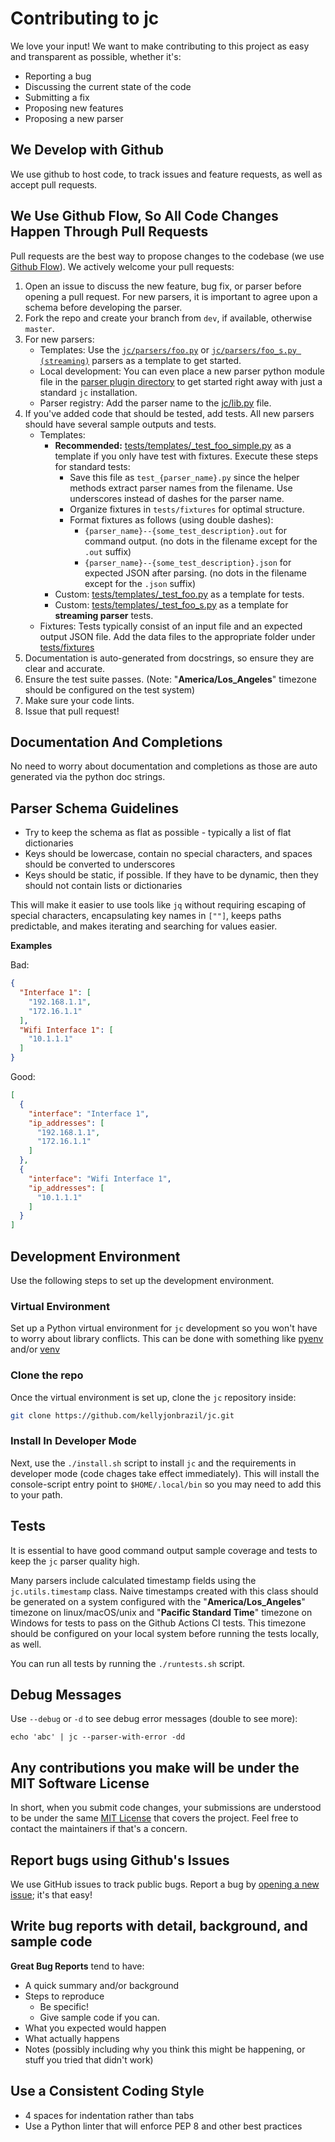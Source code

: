 # Contributing to jc
We love your input! We want to make contributing to this project as easy and
transparent as possible, whether it's:

- Reporting a bug
- Discussing the current state of the code
- Submitting a fix
- Proposing new features
- Proposing a new parser

## We Develop with Github
We use github to host code, to track issues and feature requests, as well as
accept pull requests.

## We Use Github Flow, So All Code Changes Happen Through Pull Requests
Pull requests are the best way to propose changes to the codebase (we use
[Github Flow](https://guides.github.com/introduction/flow/index.html)). We
actively welcome your pull requests:

1. Open an issue to discuss the new feature, bug fix, or parser before opening
   a pull request. For new parsers, it is important to agree upon a schema
   before developing the parser.
2. Fork the repo and create your branch from `dev`, if available, otherwise
   `master`.
3. For new parsers:
   - Templates: Use the [`jc/parsers/foo.py`](https://github.com/kellyjonbrazil/jc/blob/master/jc/parsers/foo.py)
     or [`jc/parsers/foo_s.py (streaming)`](https://github.com/kellyjonbrazil/jc/blob/master/jc/parsers/foo_s.py)
     parsers as a template to get started.
   - Local development: You can even place a new parser python module file in
     the [parser plugin directory](https://github.com/kellyjonbrazil/jc#parser-plugins)
     to get started right away with just a standard `jc` installation.
   - Parser registry: Add the parser name to the [jc/lib.py](https://github.com/kellyjonbrazil/jc/blob/master/jc/lib.py)
     file.
4. If you've added code that should be tested, add tests. All new parsers should
   have several sample outputs and tests.
   - Templates:
     - **Recommended:** [tests/templates/_test_foo_simple.py](https://github.com/kellyjonbrazil/jc/tree/master/tests/templates/_test_foo_simple.py) as a template if you only have test with fixtures.
       Execute these steps for standard tests:
       - Save this file as `test_{parser_name}.py` since the helper methods extract parser names from the filename. Use underscores instead of dashes for the parser name.
       - Organize fixtures in `tests/fixtures` for optimal structure.
       - Format fixtures as follows (using double dashes):
           - `{parser_name}--{some_test_description}.out` for command output. (no dots in the filename except for the `.out` suffix)
           - `{parser_name}--{some_test_description}.json` for expected JSON after parsing. (no dots in the filename except for the `.json` suffix)
     - Custom: [tests/templates/_test_foo.py](https://github.com/kellyjonbrazil/jc/blob/master/tests/templates/_test_foo.py) as a template for tests.
     - Custom: [tests/templates/_test_foo_s.py](https://github.com/kellyjonbrazil/jc/tree/master/tests/templates/_test_foo_s.py) as a template for **streaming parser** tests.
   - Fixtures: Tests typically consist of an input file and an expected output
     JSON file. Add the data files to the appropriate folder under [tests/fixtures](https://github.com/kellyjonbrazil/jc/tree/master/tests/fixtures)
5. Documentation is auto-generated from docstrings, so ensure they are clear and
   accurate.
6. Ensure the test suite passes. (Note: "**America/Los_Angeles**" timezone
   should be configured on the test system)
7. Make sure your code lints.
8. Issue that pull request!

## Documentation And Completions

No need to worry about documentation and completions as those are auto generated
via the python doc strings.

## Parser Schema Guidelines
- Try to keep the schema as flat as possible - typically a list of flat
  dictionaries
- Keys should be lowercase, contain no special characters, and spaces should be
  converted to underscores
- Keys should be static, if possible. If they have to be dynamic, then they
  should not contain lists or dictionaries

This will make it easier to use tools like `jq` without requiring escaping of
special characters, encapsulating key names in `[""]`, keeps paths predictable,
and makes iterating and searching for values easier.

**Examples**

Bad:
```json
{
  "Interface 1": [
    "192.168.1.1",
    "172.16.1.1"
  ],
  "Wifi Interface 1": [
    "10.1.1.1"
  ]
}
```
Good:
```json
[
  {
    "interface": "Interface 1",
    "ip_addresses": [
      "192.168.1.1",
      "172.16.1.1"
    ]
  },
  {
    "interface": "Wifi Interface 1",
    "ip_addresses": [
      "10.1.1.1"
    ]
  }
]
```

## Development Environment
Use the following steps to set up the development environment.

### Virtual Environment
Set up a Python virtual environment for `jc` development so you won't have to
worry about library conflicts. This can be done with something like
[pyenv](https://github.com/pyenv/pyenv) and/or
[venv](https://docs.python.org/3/library/venv.html)

### Clone the repo
Once the virtual environment is set up, clone the `jc` repository inside:

```bash
git clone https://github.com/kellyjonbrazil/jc.git
```

### Install In Developer Mode
Next, use the `./install.sh` script to install `jc` and the requirements in
developer mode (code chages take effect immediately). This will install the
console-script entry point to `$HOME/.local/bin` so you may need to add this
to your path.

## Tests
It is essential to have good command output sample coverage and tests to keep
the `jc` parser quality high.

Many parsers include calculated timestamp fields using the `jc.utils.timestamp`
class. Naive timestamps created with this class should be generated on a system
configured with the "**America/Los_Angeles**" timezone on linux/macOS/unix and
"**Pacific Standard Time**" timezone on Windows for tests to pass on the Github
Actions CI tests. This timezone should be configured on your local system before
running the tests locally, as well.

You can run all tests by running the `./runtests.sh` script.

## Debug Messages

Use `--debug` or `-d` to see debug error messages (double to see more):

```shell
echo 'abc' | jc --parser-with-error -dd
```

## Any contributions you make will be under the MIT Software License
In short, when you submit code changes, your submissions are understood to be
under the same [MIT License](http://choosealicense.com/licenses/mit/) that
covers the project. Feel free to contact the maintainers if that's a concern.

## Report bugs using Github's Issues
We use GitHub issues to track public bugs. Report a bug by
[opening a new issue](https://github.com/kellyjonbrazil/jc/issues); it's that
easy!

## Write bug reports with detail, background, and sample code

**Great Bug Reports** tend to have:

- A quick summary and/or background
- Steps to reproduce
  - Be specific!
  - Give sample code if you can.
- What you expected would happen
- What actually happens
- Notes (possibly including why you think this might be happening, or stuff you
  tried that didn't work)

## Use a Consistent Coding Style

* 4 spaces for indentation rather than tabs
* Use a Python linter that will enforce PEP 8 and other best practices
